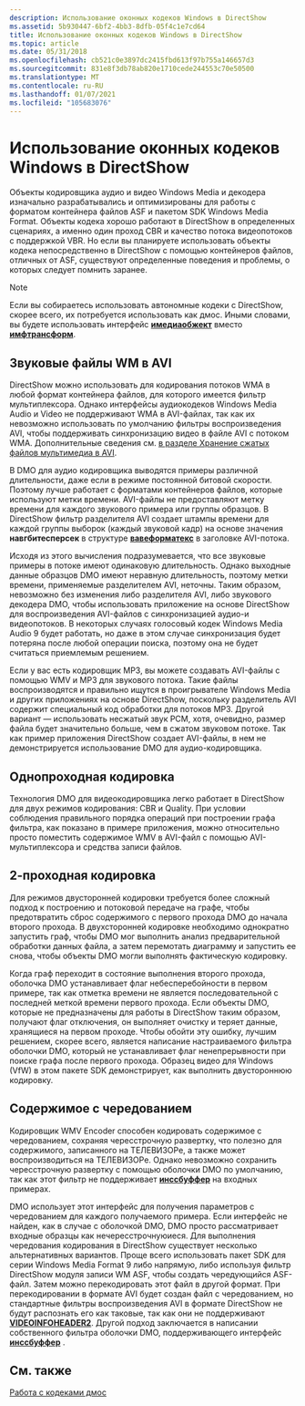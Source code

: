 ```yaml
---
description: Использование оконных кодеков Windows в DirectShow
ms.assetid: 5b930447-6bf2-4bb3-8dfb-05f4c1e7cd64
title: Использование оконных кодеков Windows в DirectShow
ms.topic: article
ms.date: 05/31/2018
ms.openlocfilehash: cb521c0e3897dc2415fbd613f97b755a146657d3
ms.sourcegitcommit: 831e8f3db78ab820e1710cede244553c70e50500
ms.translationtype: MT
ms.contentlocale: ru-RU
ms.lasthandoff: 01/07/2021
ms.locfileid: "105683076"
---
```

# <a name="using-the-window-media-codecs-in-directshow"></a>Использование оконных кодеков Windows в DirectShow

Объекты кодировщика аудио и видео Windows Media и декодера изначально разрабатывались и оптимизированы для работы с форматом контейнера файлов ASF и пакетом SDK Windows Media Format. Объекты кодека хорошо работают в DirectShow в определенных сценариях, а именно один проход CBR и качество потока видеопотоков с поддержкой VBR. Но если вы планируете использовать объекты кодека непосредственно в DirectShow с помощью контейнеров файлов, отличных от ASF, существуют определенные поведения и проблемы, о которых следует помнить заранее.

> [!Note]  
> Если вы собираетесь использовать автономные кодеки с DirectShow, скорее всего, их потребуется использовать как дмос. Иными словами, вы будете использовать интерфейс [**имедиаобжект**](/previous-versions/windows/desktop/api/mediaobj/nn-mediaobj-imediaobject) вместо [**имфтрансформ**](/windows/desktop/api/mftransform/nn-mftransform-imftransform).

 

## <a name="wm-audio-in-avi-files"></a>Звуковые файлы WM в AVI

DirectShow можно использовать для кодирования потоков WMA в любой формат контейнера файлов, для которого имеется фильтр мультиплексора. Однако интерфейсы аудиокодеков Windows Media Audio и Video не поддерживают WMA в AVI-файлах, так как их невозможно использовать по умолчанию фильтры воспроизведения AVI, чтобы поддерживать синхронизацию видео в файле AVI с потоком WMA. Дополнительные сведения см. [в разделе Хранение сжатых файлов мультимедиа в AVI](storingcompressedmediainavifiles.md).

В DMO для аудио кодировщика выводятся примеры различной длительности, даже если в режиме постоянной битовой скорости. Поэтому лучше работает с форматами контейнеров файлов, которые используют метки времени. AVI-файлы не предоставляют метку времени для каждого звукового примера или группы образцов. В DirectShow фильтр разделителя AVI создает штампы времени для каждой группы выборок (каждый звуковой кадр) на основе значения **навгбитесперсек** в структуре [**вавеформатекс**](/previous-versions/dd757713(v=vs.85)) в заголовке AVI-потока.

Исходя из этого вычисления подразумевается, что все звуковые примеры в потоке имеют одинаковую длительность. Однако выходные данные образцов DMO имеют неравную длительность, поэтому метки времени, применяемые разделителем AVI, неточны. Таким образом, невозможно без изменения либо разделителя AVI, либо звукового декодера DMO, чтобы использовать приложение на основе DirectShow для воспроизведения AVI-файлов с синхронизацией аудио-и видеопотоков. В некоторых случаях голосовый кодек Windows Media Audio 9 будет работать, но даже в этом случае синхронизация будет потеряна после любой операции поиска, поэтому она не будет считаться приемлемым решением.

Если у вас есть кодировщик MP3, вы можете создавать AVI-файлы с помощью WMV и MP3 для звукового потока. Такие файлы воспроизводятся и правильно ищутся в проигрывателе Windows Media и других приложениях на основе DirectShow, поскольку разделитель AVI содержит специальный код обработки для потоков MP3. Другой вариант — использовать несжатый звук PCM, хотя, очевидно, размер файла будет значительно больше, чем в сжатом звуковом потоке. Так как пример приложения DirectShow создает AVI-файлы, в нем не демонстрируется использование DMO для аудио-кодировщика.

## <a name="one-pass-encoding"></a>Однопроходная кодировка

Технология DMO для видеокодировщика легко работает в DirectShow для двух режимов кодирования: CBR и Quality. При условии соблюдения правильного порядка операций при построении графа фильтра, как показано в примере приложения, можно относительно просто поместить содержимое WMV в AVI-файл с помощью AVI-мультиплексора и средства записи файлов.

## <a name="two-pass-encoding"></a>2-проходная кодировка

Для режимов двусторонней кодировки требуется более сложный подход к построению и потоковой передаче на графе, чтобы предотвратить сброс содержимого с первого прохода DMO до начала второго прохода. В двухсторонней кодировке необходимо однократно запустить граф, чтобы DMO мог выполнить анализ предварительной обработки данных файла, а затем перемотать диаграмму и запустить ее снова, чтобы объекты DMO могли выполнять фактическую кодировку.

Когда граф переходит в состояние выполнения второго прохода, оболочка DMO устанавливает флаг небесперебойности в первом примере, так как отметка времени не является последовательной с последней меткой времени первого прохода. Если объекты DMO, которые не предназначены для работы в DirectShow таким образом, получают флаг отключения, он выполняет очистку и теряет данные, хранящиеся на первом проходе. Чтобы обойти эту ошибку, лучшим решением, скорее всего, является написание настраиваемого фильтра оболочки DMO, который не устанавливает флаг ненепрерывности при поиске графа после первого прохода. Образец видео для Windows (VfW) в этом пакете SDK демонстрирует, как выполнить двустороннюю кодировку.

## <a name="interlaced-content"></a>Содержимое с чередованием

Кодировщик WMV Encoder способен кодировать содержимое с чередованием, сохраняя чересстрочную развертку, что полезно для содержимого, записанного на ТЕЛЕВИЗОРе, а также может воспроизводиться на ТЕЛЕВИЗОРе. Однако невозможно сохранить чересстрочную развертку с помощью оболочки DMO по умолчанию, так как этот фильтр не поддерживает [**инссбуффер**](/previous-versions/windows/desktop/api/wmsbuffer/nn-wmsbuffer-inssbuffer) на входных примерах.

DMO использует этот интерфейс для получения параметров с чередованием для каждого получаемого примера. Если интерфейс не найден, как в случае с оболочкой DMO, DMO просто рассматривает входные образцы как нечересстрочнуюиеся. Для выполнения чередования кодирования в DirectShow существует несколько альтернативных вариантов. Проще всего использовать пакет SDK для серии Windows Media Format 9 либо напрямую, либо используя фильтр DirectShow модуля записи WM ASF, чтобы создать чередующийся ASF-файл. Затем можно перекодировать этот файл в другой формат. При перекодировании в формате AVI будет создан файл с чередованием, но стандартные фильтры воспроизведения AVI в формате DirectShow не будут распознать его как таковые, так как они не поддерживают [**VIDEOINFOHEADER2**](/previous-versions/windows/desktop/api/dvdmedia/ns-dvdmedia-videoinfoheader2). Другой подход заключается в написании собственного фильтра оболочки DMO, поддерживающего интерфейс [**инссбуффер**](/previous-versions/windows/desktop/api/wmsbuffer/nn-wmsbuffer-inssbuffer) .

## <a name="related-topics"></a>См. также

<dl> <dt>

[Работа с кодеками дмос](workingwithcodecdmos.md)
</dt> </dl>

 

 
